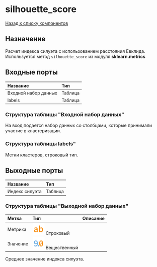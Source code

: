 # silhouette_score

[Назад к списку компонентов](../README.md)

## Назначение

Расчет индекса силуэта с использованием расстояния Евклида. Используется метод `silhouette_score` из модуля **sklearn.metrics**

## Входные порты

| Название                | Тип        |
|:------------------------|:-----------|
| Входной набор данных    | Таблица    |
| labels                  | Таблица    |

### Структура таблицы "Входной набор данных"

На вход подается набор данных со столбцами, которые принимали участие в кластеризации.

### Структура таблицы labels"

Метки кластеров, строковый тип.

## Выходные порты

| Название              | Тип        |
|:----------------------|:-----------|
| Индекс силуэта        | Таблица    |

### Структура таблицы "Выходной набор данных"

| Метка         | Тип                                    | Описание      |
|:--------------|:---------------------------------------|:--------------|
| Метрика       | ![](./img/string.svg) Строковый        |               |
| Значение      | ![](./img/realnumber.svg) Вещественный |               |

Среднее значение индекса силуэта.